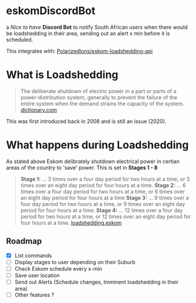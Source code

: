 # eskomDiscordBot
a *Nice to have* **Discord Bot** to notify South African users when there would be loadshedding in their area, sending out an alert x min before it is scheduled.

This integrates with: [PolarizedIons/eskom-loadshedding-api](https://github.com/PolarizedIons/eskom-loadshedding-api)

# What is Loadshedding
> The deliberate shutdown of electric power in a part or parts of a power-distribution system, generally to prevent the failure of the entire system when the demand strains the capacity of the system.
[dictionary.com](https://www.dictionary.com/browse/load--shedding)

This was first introduced back in 2008 and is still an issue (2020).

# What happens during Loadshedding
As stated above Eskom delibrately shutdown electrical power in certian areas of the country to 'save' power. This is set in **Stages 1 - 8**


> **Stage 1:** ... 3 times over a four day period for two hours at a time, or 3 times over an eight day period for four hours at a time.
> **Stage 2:** ... 6 times over a four day period for two hours at a time, or 6 times over an eight day period for four hours at a time
> **Stage 3:** ... 9 times over a four day period for two hours at a time, or 9 times over an eight day period for four hours at a time.
> **Stage 4:** ... 12 times over a four day period for two hours at a time, or 12 times over an eight day period for four hours at a time.
[loadshedding.eskom](http://loadshedding.eskom.co.za/loadshedding/ScheduleInterpretation)

## Roadmap
- [x] List commands
- [ ] Display stages to user depending on their Suburb
- [ ] Check Eskom schedule every x-min
- [ ] Save user location
- [ ] Send out Alerts (Schedule changes, Imminent loadshedding in their area)
- [ ] Other features ?